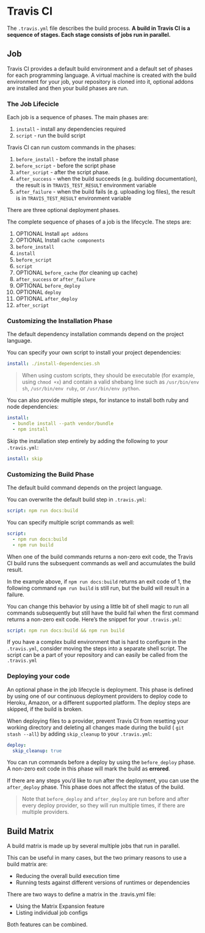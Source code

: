 # Travis CI

The `.travis.yml` file describes the build process. **A build in Travis CI is a sequence of stages. Each stage consists of jobs run in parallel.**

## Job

Travis CI provides a default build environment and a default set of phases for each programming language. A virtual machine is created with the build environment for your job, your repository is cloned into it, optional addons are installed and then your build phases are run.
### The Job Lifecicle
Each job is a sequence of phases. The main phases are:

1. `install` - install any dependencies required
2. `script` - run the build script

Travis CI can run custom commands in the phases:

1. `before_install` - before the install phase
2. `before_script` - before the script phase
3. `after_script` - after the script phase.
4. `after_success` - when the build succeeds (e.g. building documentation), the result is in `TRAVIS_TEST_RESULT` environment variable
5. `after_failure` - when the build fails (e.g. uploading log files), the result is in `TRAVIS_TEST_RESULT` environment variable

There are three optional deployment phases.

The complete sequence of phases of a job is the lifecycle. The steps are:

1. OPTIONAL Install `apt addons`
2. OPTIONAL Install `cache components`
3. `before_install`
4. `install`
5. `before_script`
6. `script`
7. OPTIONAL `before_cache` (for cleaning up cache)
8. `after_success` or `after_failure`
9. OPTIONAL `before_deploy`
10. OPTIONAL `deploy`
11. OPTIONAL `after_deploy`
12. `after_script`

### Customizing the Installation Phase
The default dependency installation commands depend on the project language.

You can specify your own script to install your project dependencies:
```yaml
install: ./install-dependencies.sh
```
> When using custom scripts, they should be executable (for example, using `chmod +x`) and contain a valid shebang line such as `/usr/bin/env sh`, `/usr/bin/env ruby`, or `/usr/bin/env python`.

You can also provide multiple steps, for instance to install both ruby and node dependencies:
```yaml
install:
  - bundle install --path vendor/bundle
  - npm install
```
Skip the installation step entirely by adding the following to your `.travis.yml`:
```yaml
install: skip
```

### Customizing the Build Phase
The default build command depends on the project language. 

You can overwrite the default build step in `.travis.yml`:
```yaml
script: npm run docs:build
```
You can specify multiple script commands as well:
```yaml
script:
  - npm run docs:build
  - npm run build
```
When one of the build commands returns a non-zero exit code, the Travis CI build runs the subsequent commands as well and accumulates the build result.

In the example above, if `npm run docs:build` returns an exit code of 1, the following command `npm run build` is still run, but the build will result in a failure.

You can change this behavior by using a little bit of shell magic to run all commands subsequently but still have the build fail when the first command returns a non-zero exit code. Here’s the snippet for your `.travis.yml`:
```yaml
script: npm run docs:build && npm run build
```

If you have a complex build environment that is hard to configure in the `.travis.yml`, consider moving the steps into a separate shell script. The script can be a part of your repository and can easily be called from the `.travis.yml`

### Deploying your code

An optional phase in the job lifecycle is deployment. This phase is defined by using one of our continuous deployment providers to deploy code to Heroku, Amazon, or a different supported platform. The deploy steps are skipped, if the build is broken.

When deploying files to a provider, prevent Travis CI from resetting your working directory and deleting all changes made during the build ( `git stash --all`) by adding `skip_cleanup` to your `.travis.yml`:
```yaml
deploy:
  skip_cleanup: true
```

You can run commands before a deploy by using the `before_deploy` phase. A non-zero exit code in this phase will mark the build as **errored**.

If there are any steps you’d like to run after the deployment, you can use the `after_deploy` phase. This phase does not affect the status of the build.

> Note that `before_deploy` and `after_deploy` are run before and after every deploy provider, so they will run multiple times, if there are multiple providers.

## Build Matrix
A build matrix is made up by several multiple jobs that run in parallel.

This can be useful in many cases, but the two primary reasons to use a build matrix are:

- Reducing the overall build execution time
- Running tests against different versions of runtimes or dependencies

There are two ways to define a matrix in the .travis.yml file:

- Using the Matrix Expansion feature
- Listing individual job configs

Both features can be combined.